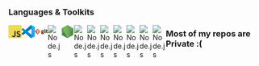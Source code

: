 ### Languages & Toolkits

<img align="left" alt="JavaScript" width="26px" src="https://raw.githubusercontent.com/github/explore/80688e429a7d4ef2fca1e82350fe8e3517d3494d/topics/javascript/javascript.png" style="max-width: 100%;"> <img align="left" alt="Visual Studio Code" width="26px" src="https://raw.githubusercontent.com/github/explore/80688e429a7d4ef2fca1e82350fe8e3517d3494d/topics/visual-studio-code/visual-studio-code.png" style="max-width: 100%;"> <img align="left" alt="Git" width="26px" src="https://raw.githubusercontent.com/github/explore/80688e429a7d4ef2fca1e82350fe8e3517d3494d/topics/git/git.png" style="max-width: 100%;"> <img align="left" alt="Node.js" width="26px" src="https://cdn-icons-png.flaticon.com/512/226/226777.png" style="max-width: 100%;"> <img align="left" alt="Node.js" width="26px" src="https://raw.githubusercontent.com/github/explore/80688e429a7d4ef2fca1e82350fe8e3517d3494d/topics/nodejs/nodejs.png" style="max-width: 100%;"> <img align="left" alt="Node.js" width="26px" src="https://www.kindpng.com/picc/m/405-4057025_getbukkit-logo-bukkit-logo-hd-png-download.png" style="max-width: 100%;"> <img align="left" alt="Node.js" width="26px" src="https://upload.wikimedia.org/wikipedia/commons/thumb/c/c3/Python-logo-notext.svg/768px-Python-logo-notext.svg.png" style="max-width: 100%;"> 
<img align="left" alt="Node.js" width="26px" src="https://www.pngitem.com/pimgs/m/241-2413401_anaconda-python-icon-hd-png-download.png" style="max-width: 100%;">
<img align="left" alt="Node.js" width="26px" src="https://i2.wp.com/zappysys.com/blog/wp-content/uploads/2018/06/tableau-integration-logo.png?fit=376%2C376&amp;ssl=1" style="max-width: 100%;">
<img align="left" alt="Node.js" width="26px" src="https://raw.githubusercontent.com/d3/d3-logo/master/d3.png" style="max-width: 100%;">
<img align="left" alt="Node.js" width="26px" src="https://www.solve100.com/wp-content/uploads/2018/10/kisspng-qlik-business-intelligence-software-dashboard-logo-5ae077243192b0.0334082715246600042031.jpg" style="max-width: 100%;">
<img align="left" alt="Node.js" width="26px" src="https://img.stackshare.io/service/1651/ma2jqJKH_400x400.png" style="max-width: 100%;">

### Most of my repos are Private :(
